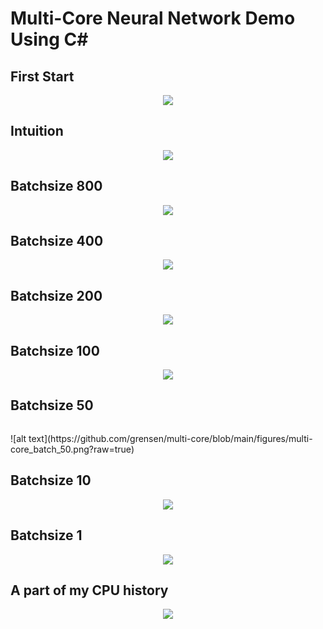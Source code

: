 # Multi-Core Neural Network Demo Using C#

## First Start
<p align="center">
  <img src="https://github.com/grensen/multi-core/blob/main/figures/multi-core_init.png?raw=true">
</p>

## Intuition
<p align="center">
  <img src="https://github.com/grensen/multi-core/blob/main/figures/multi-core_intuition.png?raw=true">
</p>

## Batchsize 800
<p align="center">
  <img src="https://github.com/grensen/multi-core/blob/main/figures/multi-core_batch_800.png?raw=true">
</p>

## Batchsize 400
<p align="center">
  <img src="https://github.com/grensen/multi-core/blob/main/figures/multi-core_batch_400.png?raw=true">
</p>

## Batchsize 200
<p align="center">
  <img src="https://github.com/grensen/multi-core/blob/main/figures/multi-core_batch_200.png?raw=true">
</p>

## Batchsize 100
<p align="center">
  <img src="https://github.com/grensen/multi-core/blob/main/figures/multi-core_batch_100.png?raw=true">
</p>

## Batchsize 50
<p align="center">
  <img src="">
</p>
![alt text](https://github.com/grensen/multi-core/blob/main/figures/multi-core_batch_50.png?raw=true)

## Batchsize 10
<p align="center">
  <img src="https://github.com/grensen/multi-core/blob/main/figures/multi-core_batch_10.png?raw=true">
</p>

## Batchsize 1
<p align="center">
  <img src="https://github.com/grensen/multi-core/blob/main/figures/multi-core_batch_1.png?raw=true">
</p>

## A part of my CPU history
<p align="center">
  <img src="https://github.com/grensen/multi-core/blob/main/figures/cpu_generations.jpg_rdy.png?raw=true">
</p>
